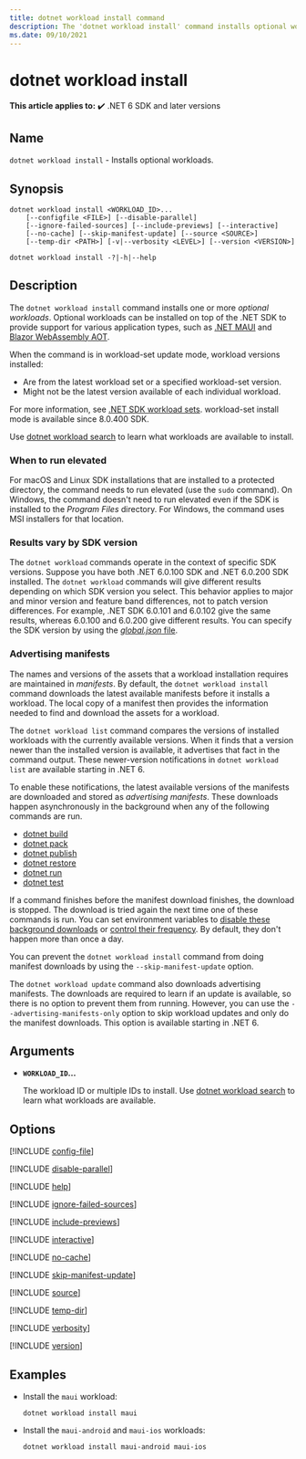 ```yaml
---
title: dotnet workload install command
description: The 'dotnet workload install' command installs optional workloads.
ms.date: 09/10/2021
---
```

# dotnet workload install

**This article applies to:** ✔️ .NET 6 SDK and later versions

## Name

`dotnet workload install` - Installs optional workloads.

## Synopsis

```dotnetcli
dotnet workload install <WORKLOAD_ID>...
    [--configfile <FILE>] [--disable-parallel]
    [--ignore-failed-sources] [--include-previews] [--interactive]
    [--no-cache] [--skip-manifest-update] [--source <SOURCE>]
    [--temp-dir <PATH>] [-v|--verbosity <LEVEL>] [--version <VERSION>]

dotnet workload install -?|-h|--help
```

## Description

The `dotnet workload install` command installs one or more *optional workloads*. Optional workloads can be installed on top of the .NET SDK to provide support for various application types, such as [.NET MAUI](/dotnet/maui/what-is-maui) and [Blazor WebAssembly AOT](https://devblogs.microsoft.com/aspnet/asp-net-core-updates-in-net-6-preview-4/#blazor-webassembly-ahead-of-time-aot-compilation).

When the command is in workload-set update mode, workload versions installed:

* Are from the latest workload set or a specified workload-set version.
* Might not be the latest version available of each individual workload.

For more information, see [.NET SDK workload sets](dotnet-workload-sets.md). workload-set install mode is available since 8.0.400 SDK.

Use [dotnet workload search](dotnet-workload-search.md) to learn what workloads are available to install.

### When to run elevated

For macOS and Linux SDK installations that are installed to a protected directory, the command needs to run elevated (use the `sudo` command). On Windows, the command doesn't need to run elevated even if the SDK is installed to the *Program Files* directory. For Windows, the command uses MSI installers for that location.

### Results vary by SDK version

The `dotnet workload` commands operate in the context of specific SDK versions. Suppose you have both .NET 6.0.100 SDK and .NET 6.0.200 SDK installed. The `dotnet workload` commands will give different results depending on which SDK version you select. This behavior applies to major and minor version and feature band differences, not to patch version differences. For example, .NET SDK 6.0.101 and 6.0.102 give the same results, whereas 6.0.100 and 6.0.200 give different results. You can specify the SDK version by using the [*global.json* file](global-json.md).

### Advertising manifests

The names and versions of the assets that a workload installation requires are maintained in *manifests*. By default, the `dotnet workload install` command downloads the latest available manifests before it installs a workload. The local copy of a manifest then provides the information needed to find and download the assets for a workload.

The `dotnet workload list` command compares the versions of installed workloads with the currently available versions.  When it finds that a version newer than the installed version is available, it advertises that fact in the command output. These newer-version notifications in `dotnet workload list` are available starting in .NET 6.

To enable these notifications, the latest available versions of the manifests are downloaded and stored as *advertising manifests*.  These downloads happen asynchronously in the background when any of the following commands are run.

* [dotnet build](dotnet-build.md)
* [dotnet pack](dotnet-pack.md)
* [dotnet publish](dotnet-publish.md)
* [dotnet restore](dotnet-restore.md)
* [dotnet run](dotnet-run.md)
* [dotnet test](dotnet-test.md)

If a command finishes before the manifest download finishes, the download is stopped. The download is tried again the next time one of these commands is run. You can set environment variables to [disable these background downloads](dotnet-environment-variables.md#dotnet_cli_workload_update_notify_disable) or [control their frequency](dotnet-environment-variables.md#dotnet_cli_workload_update_notify_interval_hours). By default, they don't happen more than once a day.

You can prevent the `dotnet workload install` command from doing manifest downloads by using the `--skip-manifest-update` option.

The `dotnet workload update` command also downloads advertising manifests. The downloads are required to learn if an update is available, so there is no option to prevent them from running. However, you can use the `--advertising-manifests-only` option to skip workload updates and only do the manifest downloads. This option is available starting in .NET 6.

## Arguments

- **`WORKLOAD_ID`...**

  The workload ID or multiple IDs to install. Use [dotnet workload search](dotnet-workload-search.md) to learn what workloads are available.

## Options

[!INCLUDE [config-file](../../../includes/cli-configfile.md)]

[!INCLUDE [disable-parallel](../../../includes/cli-disable-parallel.md)]

[!INCLUDE [help](../../../includes/cli-help.md)]

[!INCLUDE [ignore-failed-sources](../../../includes/cli-ignore-failed-sources.md)]

[!INCLUDE [include-previews](../../../includes/cli-include-previews.md)]

[!INCLUDE [interactive](../../../includes/cli-interactive.md)]

[!INCLUDE [no-cache](../../../includes/cli-no-cache.md)]

[!INCLUDE [skip-manifest-update](../../../includes/cli-skip-manifest-update.md)]

[!INCLUDE [source](../../../includes/cli-source.md)]

[!INCLUDE [temp-dir](../../../includes/cli-temp-dir.md)]

[!INCLUDE [verbosity](../../../includes/cli-verbosity-packages.md)]

[!INCLUDE [version](../../../includes/cli-version.md)]

## Examples

- Install the `maui` workload:

  ```dotnetcli
  dotnet workload install maui
  ```
  
- Install the `maui-android` and `maui-ios` workloads:
  
  ```dotnetcli
  dotnet workload install maui-android maui-ios
  ```
